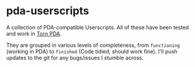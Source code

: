 # pda-userscripts
A collection of PDA-compatible Userscripts. All of these have been tested and work in [Torn PDA](https://github.com/Manuito83/torn-pda).

They are grouped in various levels of completeness, from `functioning` (working in PDA) to `finished` (Code tidied, should work fine). I'll push updates to the git for any bugs/issues I stumble across.
